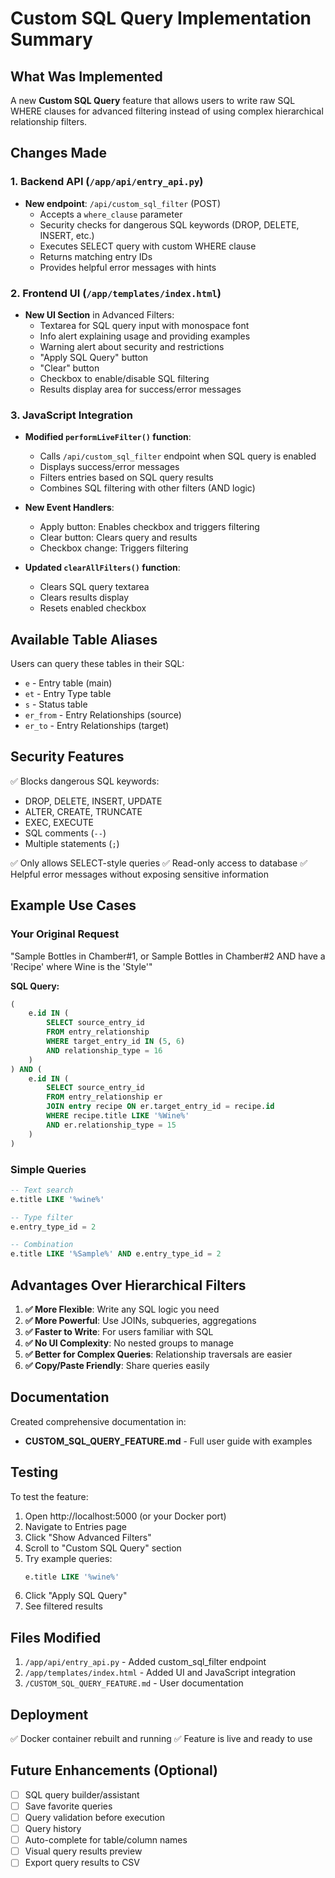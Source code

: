 # Custom SQL Query Implementation Summary

## What Was Implemented

A new **Custom SQL Query** feature that allows users to write raw SQL WHERE clauses for advanced filtering instead of using complex hierarchical relationship filters.

## Changes Made

### 1. Backend API (`/app/api/entry_api.py`)
- **New endpoint**: `/api/custom_sql_filter` (POST)
  - Accepts a `where_clause` parameter
  - Security checks for dangerous SQL keywords (DROP, DELETE, INSERT, etc.)
  - Executes SELECT query with custom WHERE clause
  - Returns matching entry IDs
  - Provides helpful error messages with hints

### 2. Frontend UI (`/app/templates/index.html`)
- **New UI Section** in Advanced Filters:
  - Textarea for SQL query input with monospace font
  - Info alert explaining usage and providing examples
  - Warning alert about security and restrictions
  - "Apply SQL Query" button
  - "Clear" button
  - Checkbox to enable/disable SQL filtering
  - Results display area for success/error messages

### 3. JavaScript Integration
- **Modified `performLiveFilter()` function**:
  - Calls `/api/custom_sql_filter` endpoint when SQL query is enabled
  - Displays success/error messages
  - Filters entries based on SQL query results
  - Combines SQL filtering with other filters (AND logic)

- **New Event Handlers**:
  - Apply button: Enables checkbox and triggers filtering
  - Clear button: Clears query and results
  - Checkbox change: Triggers filtering
  
- **Updated `clearAllFilters()` function**:
  - Clears SQL query textarea
  - Clears results display
  - Resets enabled checkbox

## Available Table Aliases

Users can query these tables in their SQL:
- `e` - Entry table (main)
- `et` - Entry Type table
- `s` - Status table  
- `er_from` - Entry Relationships (source)
- `er_to` - Entry Relationships (target)

## Security Features

✅ Blocks dangerous SQL keywords:
- DROP, DELETE, INSERT, UPDATE
- ALTER, CREATE, TRUNCATE
- EXEC, EXECUTE
- SQL comments (`--`)
- Multiple statements (`;`)

✅ Only allows SELECT-style queries
✅ Read-only access to database
✅ Helpful error messages without exposing sensitive information

## Example Use Cases

### Your Original Request
"Sample Bottles in Chamber#1, or Sample Bottles in Chamber#2 AND have a 'Recipe' where Wine is the 'Style'"

**SQL Query:**
```sql
(
    e.id IN (
        SELECT source_entry_id 
        FROM entry_relationship 
        WHERE target_entry_id IN (5, 6) 
        AND relationship_type = 16
    )
) AND (
    e.id IN (
        SELECT source_entry_id 
        FROM entry_relationship er
        JOIN entry recipe ON er.target_entry_id = recipe.id
        WHERE recipe.title LIKE '%Wine%'
        AND er.relationship_type = 15
    )
)
```

### Simple Queries
```sql
-- Text search
e.title LIKE '%wine%'

-- Type filter
e.entry_type_id = 2

-- Combination
e.title LIKE '%Sample%' AND e.entry_type_id = 2
```

## Advantages Over Hierarchical Filters

1. **✅ More Flexible**: Write any SQL logic you need
2. **✅ More Powerful**: Use JOINs, subqueries, aggregations
3. **✅ Faster to Write**: For users familiar with SQL
4. **✅ No UI Complexity**: No nested groups to manage
5. **✅ Better for Complex Queries**: Relationship traversals are easier
6. **✅ Copy/Paste Friendly**: Share queries easily

## Documentation

Created comprehensive documentation in:
- **CUSTOM_SQL_QUERY_FEATURE.md** - Full user guide with examples

## Testing

To test the feature:
1. Open http://localhost:5000 (or your Docker port)
2. Navigate to Entries page
3. Click "Show Advanced Filters"
4. Scroll to "Custom SQL Query" section
5. Try example queries:
   ```sql
   e.title LIKE '%wine%'
   ```
6. Click "Apply SQL Query"
7. See filtered results

## Files Modified

1. `/app/api/entry_api.py` - Added custom_sql_filter endpoint
2. `/app/templates/index.html` - Added UI and JavaScript integration
3. `/CUSTOM_SQL_QUERY_FEATURE.md` - User documentation

## Deployment

✅ Docker container rebuilt and running
✅ Feature is live and ready to use

## Future Enhancements (Optional)

- [ ] SQL query builder/assistant
- [ ] Save favorite queries
- [ ] Query validation before execution
- [ ] Query history
- [ ] Auto-complete for table/column names
- [ ] Visual query results preview
- [ ] Export query results to CSV
